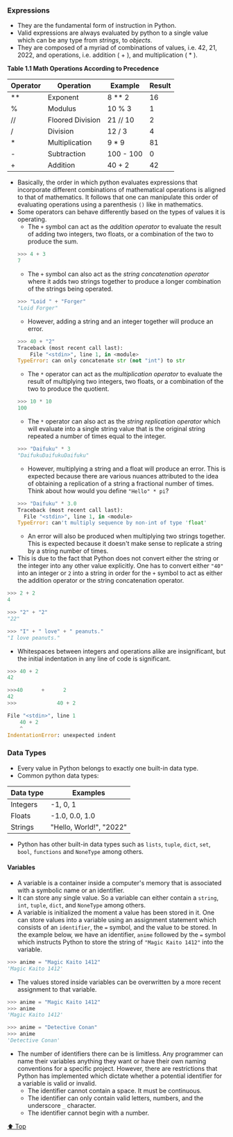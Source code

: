 <div id="Top" />

### Expressions
- They are the fundamental form of instruction in Python. 
- Valid expressions are always evaluated by python to a single value which can be any type from *strings*, to *objects*.
- They are composed of a myriad of combinations of values, i.e. 42, 21, 2022, and operations, i.e. addition ( + ), and multiplication ( * ).

<p style="font-size: 14px; margin: 0; font-weight: bold;">Table 1.1 Math Operations According to Precedence</p>

| Operator | Operation        | Example  | Result |
|----------|------------------|----------|--------|
| **       | Exponent         | 8 ** 2   | 16     |
| %        | Modulus          | 10 % 3   | 1      |
| //       | Floored Division | 21 // 10 | 2      |
| /        | Division         | 12 / 3   | 4      |
| *        | Multiplication   | 9 * 9    | 81     |
| -        | Subtraction      | 100 - 100| 0      |
| +        | Addition         | 40 + 2   | 42     |
 
- Basically, the order in which python evaluates expressions that incorporate different combinations of mathematical operations is aligned to that of mathematics. It follows that one can manipulate this order of evaluating operations using a parenthesis `()` like in mathematics.
- Some operators can behave differently based on the types of values it is operating.
	- The `+` symbol can act as the *addition operator* to evaluate the result of adding two integers, two floats, or a combination of the two to produce the sum.
	```python
	>>> 4 + 3
	7
	```
	- The `+` symbol can also act as the *string concatenation operator* where it adds two strings together to produce a longer combination of the strings being operated.
	```python
	>>> "Loid " + "Forger"
	"Loid Forger"
	```
	- However, adding a string and an integer together will produce an error.
	```python
	>>> 40 + "2"
	Traceback (most recent call last):
		File "<stdin>", line 1, in <module>
	TypeError: can only concatenate str (not "int") to str
	```
	- The `*` operator can act as the *multiplication operator* to evaluate the result of multiplying two integers, two floats, or a combination of the two to produce the quotient.
	```python
	>>> 10 * 10
	100
	```
	- The `*` operator can also act as the *string replication operator* which will evaluate into a single string value that is the original string repeated a number of times equal to the integer.
	```python
	>>> "Daifuku" * 3
	"DaifukuDaifukuDaifuku"
	``` 
	- However, multiplying a string and a float will produce an error. This is expected because there are various nuances attributed to the idea of obtaining a replication of a string a fractional number of times. Think about how would you define `"Hello" * pi`?
	```python
	>>> "Daifuku" * 3.0
	Traceback (most recent call last):
	  File "<stdin>", line 1, in <module>
	TypeError: can't multiply sequence by non-int of type 'float'
	```
	- An error will also be produced when multiplying two strings together. This is expected because it doesn't make sense to replicate a string by a string number of times.
- This is due to the fact that Python does not convert either the string or the integer into any other value explicitly. One has to convert either `"40"` into an integer or `2` into a string in order for the `+` symbol to act as either the addition operator or the string concatenation operator.
```python
>>> 2 + 2
4

>>> "2" + "2"
"22"

>>> "I" + " love" + " peanuts."
"I love peanuts."
```
-  Whitespaces between integers and operations alike are insignificant, but the initial indentation in any line of code is significant.
```python
>>> 40 + 2
42

>>>40      +      2
42
>>>             40 + 2

File "<stdin>", line 1
	40 + 2
    ^
IndentationError: unexpected indent
```

### Data Types

- Every value in Python belongs to exactly one built-in data type.
- Common python data types:
  
| Data type | Examples                |
| --------- | ----------------------- |
| Integers  | -1, 0, 1                |
| Floats    | -1.0, 0.0, 1.0          |
| Strings   | "Hello, World!", "2022" | 
- Python has other built-in data types such as `lists`, `tuple`, `dict`, `set`, `bool`, `functions` and `NoneType` among others.

#### Variables
- A variable is a container inside a computer's memory that is associated with a symbolic name or an identifier.
- It can store any single value. So a variable can either contain a `string`, `int`, `tuple`, `dict`, and `NoneType` among others.
- A variable is initialized the moment a value has been stored in it. One can store values into a variable using an assignment statement which consists of an `identifier`, the `=` symbol, and the value to be stored. In the example below, we have an identifier, `anime` followed by the `=` symbol which instructs Python to store the string of `"Magic Kaito 1412"` into the variable.
```python
>>> anime = "Magic Kaito 1412"
'Magic Kaito 1412'
```
- The values stored inside variables can be overwritten by a more recent assignment to that variable.
```python
>>> anime = "Magic Kaito 1412"
>>> anime
'Magic Kaito 1412'

>>> anime = "Detective Conan"
>>> anime
'Detective Conan'
```
- The number of identifiers there can be is limitless. Any programmer can name their variables anything they want or have their own naming conventions for a specific project. However, there are restrictions that Python has implemented which dictate whether a potential identifier for a variable is valid or invalid.
	- The identifier cannot contain a space. It must be continuous.
	- The identifier can only contain valid letters, numbers, and the underscore `_` character.
	- The identifier cannot begin with a number.



[⬆️ Top](#Top)





